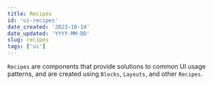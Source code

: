 ```yaml
---
title: Recipes
id: 'ui-recipes'
date_created: '2023-10-14'
date_updated: 'YYYY-MM-DD'
slug: recipes
tags: ['ui']
---
```


`Recipes` are components that provide solutions to common UI usage patterns, and are created using `Blocks`, `Layouts`, and other `Recipes`.
